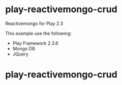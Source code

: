 play-reactivemongo-crud
=======================

Reactivemongo for Play 2.3

This example use the following:
<ul>
<li>Play Framework 2.3.6</li>
<li>Mongo DB</li>
<li>JQuery</li>
</ul>

play-reactivemongo-crud
=======================


<div class="highlight highlight-scala"><pre></pre></div>
